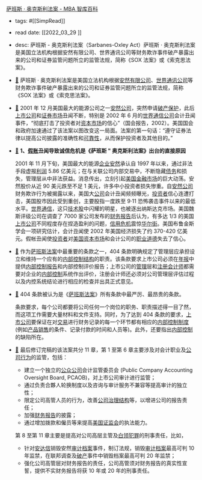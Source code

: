 [萨班斯 · 奥克斯利法案 - MBA 智库百科](https://wiki.mbalib.com/wiki/%E8%90%A8%E7%8F%AD%E6%96%AF%C2%B7%E5%A5%A5%E5%85%8B%E6%96%AF%E5%88%A9%E6%B3%95%E6%A1%88)

- tags: #[[SimpRead]]
- read date: [[2022_03_29  ]]
- desc: 萨班斯 - 奥克斯利法案（Sarbanes-Oxley Act）萨班斯 · 奥克斯利法案是美国立法机构根据安然有限公司、世界通讯公司等财务欺诈事件破产暴露出来的公司和证券监管问题所立的监管法规，简称《SOX 法案》或《索克思法案》。
- [📌](<http://localhost:7026/pdf/萨班斯 · 奥克斯利法案 - MBA 智库百科#id=1648563490707>)  萨班斯 · 奥克斯利法案是美国立法机构根据[安然有限公司](https://wiki.mbalib.com/wiki/%E5%AE%89%E7%84%B6%E6%9C%89%E9%99%90%E5%85%AC%E5%8F%B8 "安然有限公司")、[世界通讯公司](https://wiki.mbalib.com/wiki/%E4%B8%96%E7%95%8C%E9%80%9A%E8%AE%AF%E5%85%AC%E5%8F%B8 "世界通讯公司")等财务欺诈事件破产暴露出来的公司和证券监管问题所立的监管法规，简称《SOX 法案》或《索克思法案》。
- [📌](<http://localhost:7026/pdf/萨班斯 · 奥克斯利法案 - MBA 智库百科#id=1648563510095>)  2001 年 12 月美国最大的能源公司之一[安然公司](https://wiki.mbalib.com/wiki/%E5%AE%89%E7%84%B6%E5%85%AC%E5%8F%B8 "安然公司")，突然申请[破产保护](https://wiki.mbalib.com/wiki/%E7%A0%B4%E4%BA%A7%E4%BF%9D%E6%8A%A4 "破产保护")，此后[上市公司](https://wiki.mbalib.com/wiki/%E4%B8%8A%E5%B8%82%E5%85%AC%E5%8F%B8 "上市公司")和[证券市场](https://wiki.mbalib.com/wiki/%E8%AF%81%E5%88%B8%E5%B8%82%E5%9C%BA "证券市场")丑闻不断，特别是 2002 年 6 月的[世界通信公司](https://wiki.mbalib.com/wiki/%E4%B8%96%E7%95%8C%E9%80%9A%E4%BF%A1%E5%85%AC%E5%8F%B8 "世界通信公司")会计丑闻事件，“彻底打击了投资者对[资本市场](https://wiki.mbalib.com/wiki/%E8%B5%84%E6%9C%AC%E5%B8%82%E5%9C%BA "资本市场")的信心”（国会报告，2002）。美国国会和政府加速通过了该法案以图改变这一局面。法案的第一句话：“遵守证券法律以提高公司披露的准确性和[可靠性](https://wiki.mbalib.com/wiki/%E5%8F%AF%E9%9D%A0%E6%80%A7 "可靠性")，从而保护投资者及其他目的。”
- [📌](<http://localhost:7026/pdf/萨班斯 · 奥克斯利法案 - MBA 智库百科#id=1648563554595>)  **1、[假账](https://wiki.mbalib.com/wiki/%E5%81%87%E8%B4%A6 "假账")丑闻导致诚信危机是《萨班斯 " 奥克斯利法案》出台的直接原因**
  
  2001 年 11 月下旬，美国最大的能源[企业](https://wiki.mbalib.com/wiki/%E4%BC%81%E4%B8%9A "企业")[安然](https://wiki.mbalib.com/wiki/%E5%AE%89%E7%84%B6 "安然")承认自 1997 年以来，通过非法手段虚报[利润](https://wiki.mbalib.com/wiki/%E5%88%A9%E6%B6%A6 "利润") 5.86 亿美元；在与关联公司内部交易中，不断隐藏[债务](https://wiki.mbalib.com/wiki/%E5%80%BA%E5%8A%A1 "债务")和损失，管理层从中非法获益。消息传出，立刻引起[美国金融市场](https://wiki.mbalib.com/wiki/%E7%BE%8E%E5%9B%BD%E9%87%91%E8%9E%8D%E5%B8%82%E5%9C%BA "美国金融市场")的巨大动荡。安然股价从近 90 美元跌至不足 1 美元，许多中小投资者损失惨重。自[安然公司](https://wiki.mbalib.com/wiki/%E5%AE%89%E7%84%B6%E5%85%AC%E5%8F%B8 "安然公司")财务欺诈行为被揭露以来，美国大[公司](https://wiki.mbalib.com/wiki/%E5%85%AC%E5%8F%B8 "公司")会计丑闻频频曝光，[投资者](https://wiki.mbalib.com/wiki/%E6%8A%95%E8%B5%84%E8%80%85 "投资者")信心连遭打击，美国股市因此受到重创，主要股指一度跌至 9·11 恐怖袭击事件以来的最低水平。[世界通信](https://wiki.mbalib.com/wiki/%E4%B8%96%E7%95%8C%E9%80%9A%E4%BF%A1 "世界通信")，这只[技术股](https://wiki.mbalib.com/wiki/%E6%8A%80%E6%9C%AF%E8%82%A1 "技术股")中闪耀的明星，也被逐出纳斯达克市场。美国魏斯评级公司在调查了 7000 家公司发布的[财务报告](https://wiki.mbalib.com/wiki/%E8%B4%A2%E5%8A%A1%E6%8A%A5%E5%91%8A "财务报告")后认为，有多达 1/3 的美国[上市公司](https://wiki.mbalib.com/wiki/%E4%B8%8A%E5%B8%82%E5%85%AC%E5%8F%B8 "上市公司")不同程度存在捏造盈利的问题，[信用危机](https://wiki.mbalib.com/wiki/%E4%BF%A1%E7%94%A8%E5%8D%B1%E6%9C%BA "信用危机")震惊[华尔街](https://wiki.mbalib.com/wiki/%E5%8D%8E%E5%B0%94%E8%A1%97 "华尔街")。美国布鲁金斯学会一项研究估计，会计丑闻使 2002 年美国经济损失了约 370-420 亿美元。假帐丑闻使[投资者](https://wiki.mbalib.com/wiki/%E6%8A%95%E8%B5%84%E8%80%85 "投资者")对[美国资本市场](https://wiki.mbalib.com/wiki/%E7%BE%8E%E5%9B%BD%E8%B5%84%E6%9C%AC%E5%B8%82%E5%9C%BA "美国资本市场")和会计公司的[职业道德](https://wiki.mbalib.com/wiki/%E8%81%8C%E4%B8%9A%E9%81%93%E5%BE%B7 "职业道德")失去了信心。
- [📌](<http://localhost:7026/pdf/萨班斯 · 奥克斯利法案 - MBA 智库百科#id=1648563639826>)  作为[萨班斯法案](https://wiki.mbalib.com/wiki/%E8%90%A8%E7%8F%AD%E6%96%AF%E6%B3%95%E6%A1%88 "萨班斯法案")中最重要的条款之一，404 条款明确规定了管理层应承担设立和维持一个应有的[内部控制结构](https://wiki.mbalib.com/wiki/%E5%86%85%E9%83%A8%E6%8E%A7%E5%88%B6%E7%BB%93%E6%9E%84 "内部控制结构")的职责。该条款要求上市公司必须在[年报](https://wiki.mbalib.com/wiki/%E5%B9%B4%E6%8A%A5 "年报")中提供[内部控制报告](https://wiki.mbalib.com/wiki/%E5%86%85%E9%83%A8%E6%8E%A7%E5%88%B6%E6%8A%A5%E5%91%8A "内部控制报告")和内部控制评价报告；上市公司的[管理](https://wiki.mbalib.com/wiki/%E7%AE%A1%E7%90%86 "管理")层和[注册会计师](https://wiki.mbalib.com/wiki/%E6%B3%A8%E5%86%8C%E4%BC%9A%E8%AE%A1%E5%B8%88 "注册会计师")都需要对企业的[内部控制](https://wiki.mbalib.com/wiki/%E5%86%85%E9%83%A8%E6%8E%A7%E5%88%B6 "内部控制")系统作出评价，注册会计师还必须对公司管理层评估过程以及内控系统结论进行相应的检查并出具正式意见。
- [📌](<http://localhost:7026/pdf/萨班斯 · 奥克斯利法案 - MBA 智库百科#id=1648563666192>)  404 条款被认为是《[萨班斯法案](https://wiki.mbalib.com/wiki/%E8%90%A8%E7%8F%AD%E6%96%AF%E6%B3%95%E6%A1%88 "萨班斯法案")》所有条款中最严厉、最昂贵的条款。
  
  条款要求，每个公司都要将公司任何一个岗位的职务、职责描述得一目了然，而这项工作需要大量材料和文件支持。同时，为了达到 404 条款的要求，[上市公司](https://wiki.mbalib.com/wiki/%E4%B8%8A%E5%B8%82%E5%85%AC%E5%8F%B8 "上市公司")要保证在对[交易](https://wiki.mbalib.com/wiki/%E4%BA%A4%E6%98%93 "交易")进行财务记录的每一个环节都有相应的[内部控制制度](https://wiki.mbalib.com/wiki/%E5%86%85%E9%83%A8%E6%8E%A7%E5%88%B6%E5%88%B6%E5%BA%A6 "内部控制制度") (例如[产品销售](https://wiki.mbalib.com/wiki/%E4%BA%A7%E5%93%81%E9%94%80%E5%94%AE "产品销售")的条件、记录付款的时间和人员等)。此外，还要指出[内部控制](https://wiki.mbalib.com/wiki/%E5%86%85%E9%83%A8%E6%8E%A7%E5%88%B6 "内部控制")的缺陷所在。
- [📌](<http://localhost:7026/pdf/萨班斯 · 奥克斯利法案 - MBA 智库百科#id=1648563724482>)  最后修订完稿的该法案共分 11 章，第 1 至第 6 章主要涉及对会计职业及[公司行为](https://wiki.mbalib.com/wiki/%E5%85%AC%E5%8F%B8%E8%A1%8C%E4%B8%BA "公司行为")的监管，包括：
  
  *   建立一个独立的[公众公司](https://wiki.mbalib.com/wiki/%E5%85%AC%E4%BC%97%E5%85%AC%E5%8F%B8 "公众公司")会计监管委员会 (Public Company Accounting Oversight Board, PCAOB)，对上市公司审计进行监管；
  *   通过负责合夥人轮换制度以及咨询与审计服务不兼容等提高审计的独立性；
  *   限定公司高管人员的行为，改善[公司治理结构](https://wiki.mbalib.com/wiki/%E5%85%AC%E5%8F%B8%E6%B2%BB%E7%90%86%E7%BB%93%E6%9E%84 "公司治理结构")等，以增进公司的报告责任；
  *   加强[财务报告](https://wiki.mbalib.com/wiki/%E8%B4%A2%E5%8A%A1%E6%8A%A5%E5%91%8A "财务报告")的披露；
  *   通过增加拨款和僱员等来提高[美国证监会](https://wiki.mbalib.com/wiki/%E7%BE%8E%E5%9B%BD%E8%AF%81%E7%9B%91%E4%BC%9A "美国证监会")的执法能力。
  
  第 8 至第 11 章主要是提高对公司高层主管及[白领犯罪](https://wiki.mbalib.com/wiki/%E7%99%BD%E9%A2%86%E7%8A%AF%E7%BD%AA "白领犯罪")的刑事责任，比如，
  
  *   针对[安达信](https://wiki.mbalib.com/wiki/%E5%AE%89%E8%BE%BE%E4%BF%A1 "安达信")销毁安然[审计档案](https://wiki.mbalib.com/wiki/%E5%AE%A1%E8%AE%A1%E6%A1%A3%E6%A1%88 "审计档案")事件，制订法规，销毁[审计档案](https://wiki.mbalib.com/wiki/%E5%AE%A1%E8%AE%A1%E6%A1%A3%E6%A1%88 "审计档案")最高可判 10 年监禁，在联邦调查及[破产](https://wiki.mbalib.com/wiki/%E7%A0%B4%E4%BA%A7 "破产")事件中销毁档案最高可判 20 年监禁；
  *   强化公司高管层对财务报告的责任，公司高管须对财务报告的真实性宣誓，提供不实财务报告将获 10 年或 20 年的刑事责任。